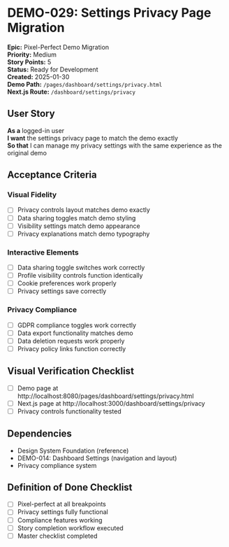 # DEMO-029: Settings Privacy Page Migration

**Epic:** Pixel-Perfect Demo Migration  
**Priority:** Medium  
**Story Points:** 5  
**Status:** Ready for Development  
**Created:** 2025-01-30  
**Demo Path:** `/pages/dashboard/settings/privacy.html`  
**Next.js Route:** `/dashboard/settings/privacy`

## User Story

**As a** logged-in user  
**I want** the settings privacy page to match the demo exactly  
**So that** I can manage my privacy settings with the same experience as the original demo

## Acceptance Criteria

### Visual Fidelity
- [ ] Privacy controls layout matches demo exactly
- [ ] Data sharing toggles match demo styling
- [ ] Visibility settings match demo appearance
- [ ] Privacy explanations match demo typography

### Interactive Elements
- [ ] Data sharing toggle switches work correctly
- [ ] Profile visibility controls function identically
- [ ] Cookie preferences work properly
- [ ] Privacy settings save correctly

### Privacy Compliance
- [ ] GDPR compliance toggles work correctly
- [ ] Data export functionality matches demo
- [ ] Data deletion requests work properly
- [ ] Privacy policy links function correctly

## Visual Verification Checklist
- [ ] Demo page at http://localhost:8080/pages/dashboard/settings/privacy.html
- [ ] Next.js page at http://localhost:3000/dashboard/settings/privacy
- [ ] Privacy controls functionality tested

## Dependencies
- Design System Foundation (reference)
- DEMO-014: Dashboard Settings (navigation and layout)
- Privacy compliance system

## Definition of Done Checklist
- [ ] Pixel-perfect at all breakpoints
- [ ] Privacy settings fully functional
- [ ] Compliance features working
- [ ] Story completion workflow executed
- [ ] Master checklist completed